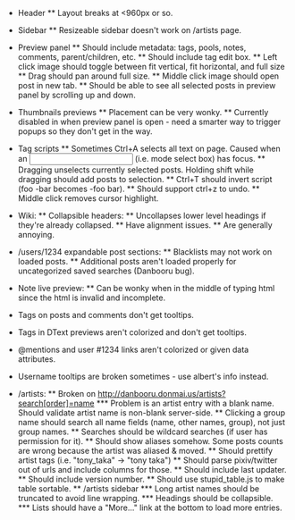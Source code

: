 * Header
** Layout breaks at <960px or so.

* Sidebar
** Resizeable sidebar doesn't work on /artists page.

* Preview panel
** Should include metadata: tags, pools, notes, comments, parent/children, etc.
** Should include tag edit box.
** Left click image should toggle between fit vertical, fit horizontal, and full size
** Drag should pan around full size.
** Middle click image should open post in new tab.
** Should be able to see all selected posts in preview panel by scrolling up and down.

* Thumbnails previews
** Placement can be very wonky.
** Currently disabled in when preview panel is open - need a smarter way to
   trigger popups so they don't get in the way.

* Tag scripts
** Sometimes Ctrl+A selects all text on page. Caused when an <input> (i.e. mode select box) has focus.
** Dragging unselects currently selected posts. Holding shift while dragging
   should add posts to selection.
** Ctrl+T should invert script (foo -bar becomes -foo bar).
** Should support ctrl+z to undo.
** Middle click removes cursor highlight.

* Wiki:
** Collapsible headers:
** Uncollapses lower level headings if they're already collapsed.
** Have alignment issues.
** Are generally annoying.

* /users/1234 expandable post sections:
** Blacklists may not work on loaded posts.
** Additional posts aren't loaded properly for uncategorized saved searches (Danbooru bug).

* Note live preview:
** Can be wonky when in the middle of typing html since the html is invalid and incomplete.

* Tags on posts and comments don't get tooltips.
* Tags in DText previews aren't colorized and don't get tooltips.

* @mentions and user #1234 links aren't colorized or given data attributes.

* Username tooltips are broken sometimes - use albert's info instead.

* /artists:
** Broken on http://danbooru.donmai.us/artists?search[order]=name
*** Problem is an artist entry with a blank name. Should validate artist name is non-blank server-side.
** Clicking a group name should search all name fields (name, other names, group), not just group names.
** Searches should be wildcard searches (if user has permission for it).
** Should show aliases somehow. Some posts counts are wrong because the artist was aliased & moved.
** Should prettify artist tags (i.e. "tony_taka" -> "tony taka")
** Should parse pixiv/twitter out of urls and include columns for those.
** Should include last updater.
** Should include version number.
** Should use stupid_table.js to make table sortable.
** /artists sidebar
*** Long artist names should be truncated to avoid line wrapping.
*** Headings should be collapsible.
*** Lists should have a "More..." link at the bottom to load more entries.
